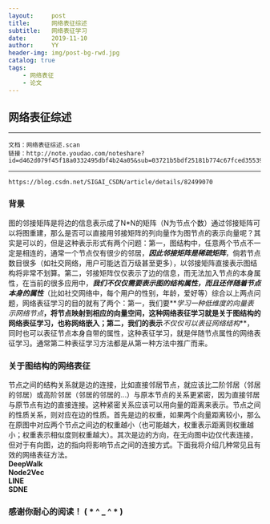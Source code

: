 ```yaml
---
layout:     post
title:      网络表征综述
subtitle:   网络表征学习
date:       2019-11-10
author:     YY
header-img: img/post-bg-rwd.jpg
catalog: true
tags:
    - 网络表征
    - 论文
---
```


## 网络表征综述   

---

```
文档：网络表征综述.scan
链接：http://note.youdao.com/noteshare?id=d462d079f45f18a0332495dbf4b24a05&sub=03721b5bdf25181b774c67fced35539b
```
---

```
https://blog.csdn.net/SIGAI_CSDN/article/details/82499070
```
### 背景   
图的邻接矩阵是将边的信息表示成了N*N的矩阵（N为节点个数）通过邻接矩阵可以将图重建，那么是否可以直接用邻接矩阵的列向量作为图节点的表示向量呢？其实是可以的，但是这种表示形式有两个问题：第一，图结构中，任意两个节点不一定是相连的，通常一个节点仅有很少的邻居，**_因此邻接矩阵是稀疏矩阵_**，倘若节点数目很多（如社交网络，用户可能达百万级甚至更多），以邻接矩阵直接表示图结构将非常不划算。第二，邻接矩阵仅仅表示了边的信息，而无法加入节点的本身属性，在当前的很多应用中，**_我们不仅仅需要表示图的结构属性，而且还伴随着节点本身的属性_**（比如社交网络中，每个用户的性别，年龄，爱好等）综合以上两点问题，网络表征学习的目的就有了两个：第一，我们要**_学习一种低维度的向量表示网络节点_**，将节点映射到相应的向量空间，这种网络表征学习就是关于图结构的网络表征学习，也称网络嵌入；第二，我们的表示**_不仅仅可以表征网络结构_**，同时也可以表征节点本身自带的属性，这种表征学习，就是伴随节点属性的网络表征学习。通常第二种表征学习方法都是从第一种方法中推广而来。

### 关于图结构的网络表征
节点之间的结构关系就是边的连接，比如直接邻居节点，就应该比二阶邻居（邻居的邻居）或高阶邻居（邻居的邻居的…）与原本节点的关系更紧密，因为直接邻居与原节点有边的直接连接。这种紧密关系应该可以用向量的距离来表示。节点之间的性质关系，则对应在边的性质。首先是边的权重，如果两个向量距离较小，那么在原图中对应两个节点之间边的权重越小（也可能越大，权重表示距离则权重越小；权重表示相似度则权重越大）。其次是边的方向，在无向图中边仅代表连接，但对于有向图，边的指向将影响节点之间的连接方式。下面我将介绍几种常见且有效的网络表征方法。   
**DeepWalk**   
**Node2Vec**    
**LINE**    
**SDNE**

### **感谢你耐心的阅读！ ( * ^ _ ^ * )**